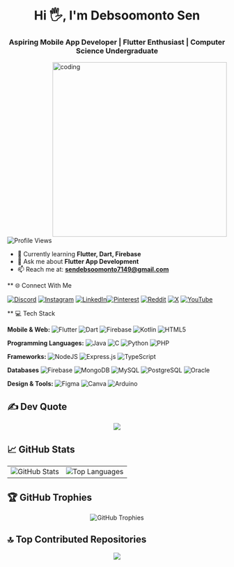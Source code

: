 <h1 align="center">Hi 🖐, I'm Debsoomonto Sen</h1>
<h3 align="center">Aspiring Mobile App Developer | Flutter Enthusiast | Computer Science Undergraduate</h3>

<img align="right" alt="coding" width="400" src="https://media1.giphy.com/media/zhYSVCirREeIZtONCI/giphy.gif?cid=6c09b952kxmlqpdifxylmprqwebxbt4r472d2llul3t8acoi&ep=v1_internal_gif_by_id&rid=giphy.gif&ct=s">

<p align="left"> <img src="https://komarev.com/ghpvc/?username=dbsmsen&label=Profile%20Views&color=0e75b6&style=flat" alt="Profile Views" /> </p>

- 🌱 Currently learning **Flutter, Dart, Firebase**
- 💬 Ask me about **Flutter App Development**
- 📫 Reach me at: **sendebsoomonto7149@gmail.com**


** 🌐 Connect With Me
                                                                                            
[![Discord](https://img.shields.io/badge/Discord-%237289DA.svg?logo=discord&logoColor=white)](https://discord.gg/dbsm_13) [![Instagram](https://img.shields.io/badge/Instagram-%23E4405F.svg?logo=Instagram&logoColor=white)](https://instagram.com/_dbsm.in) [![LinkedIn](https://img.shields.io/badge/LinkedIn-%230077B5.svg?logo=linkedin&logoColor=white)](https://linkedin.com/in/debsoomonto-sen)[![Pinterest](https://img.shields.io/badge/Pinterest-%23E60023.svg?logo=Pinterest&logoColor=white)](https://pin.it/4vcWzfMxo) [![Reddit](https://img.shields.io/badge/Reddit-%23FF4500.svg?logo=Reddit&logoColor=white)](https://www.reddit.com/u/Wild_Ad_4056) [![X](https://img.shields.io/badge/X-%23000000.svg?logo=X&logoColor=white)](https://x.com/notdbsm) [![YouTube](https://img.shields.io/badge/YouTube-%23FF0000.svg?logo=YouTube&logoColor=white)](https://youtube.com/@yt_debsen)<br>


** 💻 Tech Stack

**Mobile & Web:**  ![Flutter](https://img.shields.io/badge/Flutter-%2302569B.svg?style=flat\&logo=Flutter\&logoColor=white) ![Dart](https://img.shields.io/badge/Dart-%230175C2.svg?style=flat\&logo=Dart\&logoColor=white) ![Firebase](https://img.shields.io/badge/Firebase-ffca28?style=flat\&logo=firebase\&logoColor=black) ![Kotlin](https://img.shields.io/badge/Kotlin-%237F52FF.svg?style=flat\&logo=kotlin\&logoColor=white) ![HTML5](https://img.shields.io/badge/HTML5-%23E34F26.svg?style=flat\&logo=html5\&logoColor=white)

**Programming Languages:**  ![Java](https://img.shields.io/badge/Java-%23ED8B00.svg?style=flat\&logo=openjdk\&logoColor=white) ![C](https://img.shields.io/badge/C-%2300599C.svg?style=flat\&logo=c\&logoColor=white) ![Python](https://img.shields.io/badge/Python-3670A0?style=flat\&logo=python\&logoColor=ffdd54) ![PHP](https://img.shields.io/badge/PHP-%23777BB4.svg?style=flat\&logo=php\&logoColor=white)

**Frameworks:**  ![NodeJS](https://img.shields.io/badge/Node.js-6DA55F?style=flat\&logo=node.js\&logoColor=white) ![Express.js](https://img.shields.io/badge/Express.js-%23404d59.svg?style=flat\&logo=express\&logoColor=%2361DAFB) ![TypeScript](https://img.shields.io/badge/TypeScript-%23007ACC.svg?style=flat\&logo=typescript\&logoColor=white)

**Databases**  ![Firebase](https://img.shields.io/badge/Firebase-ffca28?style=flat\&logo=firebase\&logoColor=black) ![MongoDB](https://img.shields.io/badge/MongoDB-%234ea94b.svg?style=flat\&logo=mongodb\&logoColor=white) ![MySQL](https://img.shields.io/badge/MySQL-4479A1.svg?style=flat\&logo=mysql\&logoColor=white) ![PostgreSQL](https://img.shields.io/badge/Postgres-%23316192.svg?style=flat\&logo=postgresql\&logoColor=white) ![Oracle](https://img.shields.io/badge/Oracle-F80000?style=flat\&logo=oracle\&logoColor=white)

**Design & Tools:**  ![Figma](https://img.shields.io/badge/Figma-%23F24E1E.svg?style=flat\&logo=figma\&logoColor=white) ![Canva](https://img.shields.io/badge/Canva-%2300C4CC.svg?style=flat\&logo=Canva\&logoColor=white) ![Arduino](https://img.shields.io/badge/Arduino-00979D.svg?style=flat\&logo=Arduino\&logoColor=white)


## ✍️ Dev Quote

<div align="center">
  <img src="https://quotes-github-readme.vercel.app/api?type=horizontal&theme=radical" />
</div>


## 📈 GitHub Stats

<div align="center">
  <table>
    <tr>
      <td>
        <img src="https://github-readme-stats.vercel.app/api?username=dbsmsen&theme=radical&hide_border=false&include_all_commits=true&count_private=true" alt="GitHub Stats" />
      </td>
      <td>
        <img src="https://github-readme-stats.vercel.app/api/top-langs/?username=dbsmsen&theme=radical&hide_border=false&layout=compact" alt="Top Languages" />
      </td>
    </tr>
  </table>
</div>


## 🏆 GitHub Trophies

<div align="center">
  <img src="https://github-profile-trophy.vercel.app/?username=dbsmsen&theme=radical&no-frame=true&margin-w=4" alt="GitHub Trophies" />
</div>


## 🔝 Top Contributed Repositories

<div align="center">
  <img src="https://github-contributor-stats.vercel.app/api?username=dbsmsen&limit=5&theme=radical&combine_all_yearly_contributions=true" />
</div>
